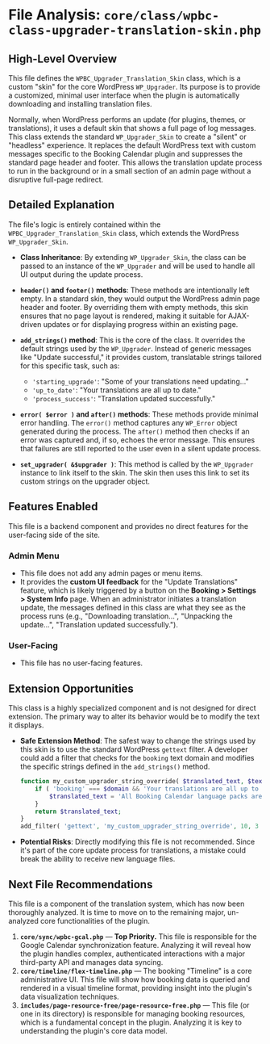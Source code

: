 # File Analysis: `core/class/wpbc-class-upgrader-translation-skin.php`

## High-Level Overview

This file defines the `WPBC_Upgrader_Translation_Skin` class, which is a custom "skin" for the core WordPress `WP_Upgrader`. Its purpose is to provide a customized, minimal user interface when the plugin is automatically downloading and installing translation files.

Normally, when WordPress performs an update (for plugins, themes, or translations), it uses a default skin that shows a full page of log messages. This class extends the standard `WP_Upgrader_Skin` to create a "silent" or "headless" experience. It replaces the default WordPress text with custom messages specific to the Booking Calendar plugin and suppresses the standard page header and footer. This allows the translation update process to run in the background or in a small section of an admin page without a disruptive full-page redirect.

## Detailed Explanation

The file's logic is entirely contained within the `WPBC_Upgrader_Translation_Skin` class, which extends the WordPress `WP_Upgrader_Skin`.

-   **Class Inheritance**: By extending `WP_Upgrader_Skin`, the class can be passed to an instance of the `WP_Upgrader` and will be used to handle all UI output during the update process.

-   **`header()` and `footer()` methods**: These methods are intentionally left empty. In a standard skin, they would output the WordPress admin page header and footer. By overriding them with empty methods, this skin ensures that no page layout is rendered, making it suitable for AJAX-driven updates or for displaying progress within an existing page.

-   **`add_strings()` method**: This is the core of the class. It overrides the default strings used by the `WP_Upgrader`. Instead of generic messages like "Update successful," it provides custom, translatable strings tailored for this specific task, such as:
    -   `'starting_upgrade'`: "Some of your translations need updating..."
    -   `'up_to_date'`: "Your translations are all up to date."
    -   `'process_success'`: "Translation updated successfully."

-   **`error( $error )` and `after()` methods**: These methods provide minimal error handling. The `error()` method captures any `WP_Error` object generated during the process. The `after()` method then checks if an error was captured and, if so, echoes the error message. This ensures that failures are still reported to the user even in a silent update process.

-   **`set_upgrader( &$upgrader )`**: This method is called by the `WP_Upgrader` instance to link itself to the skin. The skin then uses this link to set its custom strings on the upgrader object.

## Features Enabled

This file is a backend component and provides no direct features for the user-facing side of the site.

### Admin Menu

-   This file does not add any admin pages or menu items.
-   It provides the **custom UI feedback** for the "Update Translations" feature, which is likely triggered by a button on the **Booking > Settings > System Info** page. When an administrator initiates a translation update, the messages defined in this class are what they see as the process runs (e.g., "Downloading translation...", "Unpacking the update...", "Translation updated successfully.").

### User-Facing

-   This file has no user-facing features.

## Extension Opportunities

This class is a highly specialized component and is not designed for direct extension. The primary way to alter its behavior would be to modify the text it displays.

-   **Safe Extension Method**: The safest way to change the strings used by this skin is to use the standard WordPress `gettext` filter. A developer could add a filter that checks for the `booking` text domain and modifies the specific strings defined in the `add_strings()` method.

    ```php
    function my_custom_upgrader_string_override( $translated_text, $text, $domain ) {
        if ( 'booking' === $domain && 'Your translations are all up to date.' === $text ) {
            $translated_text = 'All Booking Calendar language packs are current.';
        }
        return $translated_text;
    }
    add_filter( 'gettext', 'my_custom_upgrader_string_override', 10, 3 );
    ```

-   **Potential Risks**: Directly modifying this file is not recommended. Since it's part of the core update process for translations, a mistake could break the ability to receive new language files.

## Next File Recommendations

This file is a component of the translation system, which has now been thoroughly analyzed. It is time to move on to the remaining major, un-analyzed core functionalities of the plugin.

1.  **`core/sync/wpbc-gcal.php`** — **Top Priority.** This file is responsible for the Google Calendar synchronization feature. Analyzing it will reveal how the plugin handles complex, authenticated interactions with a major third-party API and manages data syncing.
2.  **`core/timeline/flex-timeline.php`** — The booking "Timeline" is a core administrative UI. This file will show how booking data is queried and rendered in a visual timeline format, providing insight into the plugin's data visualization techniques.
3.  **`includes/page-resource-free/page-resource-free.php`** — This file (or one in its directory) is responsible for managing booking resources, which is a fundamental concept in the plugin. Analyzing it is key to understanding the plugin's core data model.
